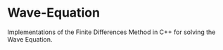 # Wave-Equation
Implementations of the Finite Differences Method in C++ for solving the Wave Equation.
